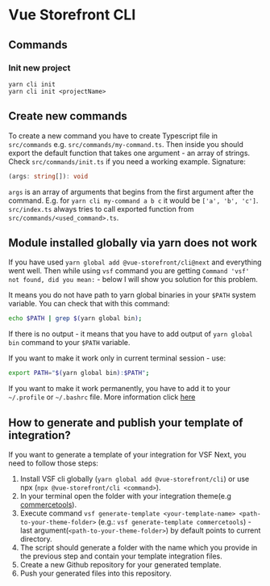 # Vue Storefront CLI
## Commands
### Init new project
```
yarn cli init
yarn cli init <projectName>
```

## Create new commands
To create a new command you have to create Typescript file in `src/commands` e.g. `src/commands/my-command.ts`. Then inside you should export the default function that takes one argument - an array of strings. Check `src/commands/init.ts` if you need a working example. Signature:
```ts
(args: string[]): void
```

`args` is an array of arguments that begins from the first argument after the command. E.g. for `yarn cli my-command a b c` it would be `['a', 'b', 'c']`.   
`src/index.ts` always tries to call exported function from `src/commands/<used_command>.ts`.

## Module installed globally via yarn does not work
If you have used `yarn global add @vue-storefront/cli@next` and everything went well. Then while using `vsf` command you are getting `Command 'vsf' not found, did you mean:` - below I will show you solution for this problem.

It means you do not have path to yarn global binaries in your `$PATH` system variable. You can check that with this command:
```sh
echo $PATH | grep $(yarn global bin);
```

If there is no output - it means that you have to add output of `yarn global bin` command to your `$PATH` variable.

If you want to make it work only in current terminal session - use:
```sh
export PATH="$(yarn global bin):$PATH";
```

If you want to make it work permanently, you have to add it to your `~/.profile` or `~/.bashrc` file. More information click [here](https://stackoverflow.com/questions/14637979/how-to-permanently-set-path-on-linux-unix)

## How to generate and publish your template of integration?

If you want to generate a template of your integration for VSF Next, you need to follow those steps:
1. Install VSF cli globally (`yarn global add @vue-storefront/cli`) or use npx (`npx @vue-storefront/cli <command>`).
2. In your terminal open the folder with your integration theme(e.g [commercetools](https://github.com/vuestorefront/vue-storefront/tree/next/packages/commercetools/theme)).
3. Execute command `vsf generate-template <your-template-name> <path-to-your-theme-folder>` (e.g.: `vsf generate-template commercetools`) - last argument(`<path-to-your-theme-folder>`) by default points to current directory.
4. The script should generate a folder with the name which you provide in the previous step and contain your template integration files.
5. Create a new Github repository for your generated template.
6. Push your generated files into this repository.



   
